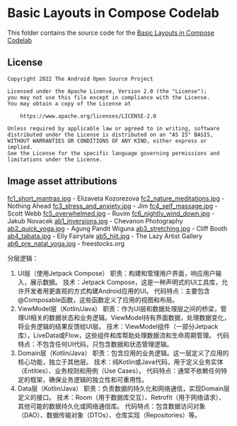 # Basic Layouts in Compose Codelab

This folder contains the source code for
the [Basic Layouts in Compose Codelab](https://developer.android.com/codelabs/jetpack-compose-layouts)

## License

```
Copyright 2022 The Android Open Source Project

Licensed under the Apache License, Version 2.0 (the "License");
you may not use this file except in compliance with the License.
You may obtain a copy of the License at

    https://www.apache.org/licenses/LICENSE-2.0

Unless required by applicable law or agreed to in writing, software
distributed under the License is distributed on an "AS IS" BASIS,
WITHOUT WARRANTIES OR CONDITIONS OF ANY KIND, either express or implied.
See the License for the specific language governing permissions and
limitations under the License.
```

## Image asset attributions

[fc1_short_mantras.jpg](https://www.pexels.com/photo/body-of-water-view-1825206/) - Elizaveta Kozorezova
[fc2_nature_meditations.jpg](https://www.pexels.com/photo/photo-of-green-leaves-3571551/) - Nothing Ahead
[fc3_stress_and_anxiety.jpg](https://www.pexels.com/photo/aerial-view-of-body-of-water-1557238/) - Jim
[fc4_self_massage.jpg](https://www.pexels.com/photo/photography-of-stones-1029604/) - Scott Webb
[fc5_overwhelmed.jpg](https://www.pexels.com/photo/white-clouds-3560044/) - Ruvim
[fc6_nightly_wind_down.jpg](https://www.pexels.com/photo/time-lapse-photo-of-stars-on-night-924824/) - Jakub Novacek
[ab1_inversions.jpg](https://www.pexels.com/photo/low-angle-view-of-woman-relaxing-on-beach-against-blue-sky-317157/) - Chevanon Photography
[ab2_quick_yoga.jpg](https://www.pexels.com/photo/photo-of-woman-stretching-her-body-1812964/) - Agung Pandit Wiguna
[ab3_stretching.jpg](https://www.pexels.com/photo/photo-of-women-stretching-together-4056723/) - Cliff Booth
[ab4_tabata.jpg](https://www.pexels.com/photo/fashion-man-people-art-4662438/) - Elly Fairytale
[ab5_hiit.jpg](https://www.pexels.com/photo/man-wearing-white-pants-under-blue-sky-999309/) - The Lazy Artist Gallery
[ab6_pre_natal_yoga.jpg](https://www.pexels.com/photo/woman-doing-yoga-396133/) - freestocks.org


分层逻辑：

1. UI层（使用Jetpack Compose）
   职责：构建和管理用户界面，响应用户输入，展示数据。
   技术：Jetpack Compose，这是一种声明式的UI工具库，允许开发者用更直观的方式构建Android应用的UI。
   代码特点：主要包含@Composable函数，这些函数定义了应用的视图和布局。
2. ViewModel层（Kotlin/Java）
   职责：作为UI层和数据处理层之间的桥梁，管理UI相关的数据状态和业务逻辑。ViewModel持有界面数据，处理数据变化，将业务逻辑的结果反馈给UI层。
   技术：ViewModel组件（一部分Jetpack库），LiveData或Flow，这些组件和库帮助处理数据流和生命周期管理。
   代码特点：不包含任何UI代码，只包含数据和状态管理逻辑。
3. Domain层（Kotlin/Java）
   职责：包含应用的业务逻辑。这一层定义了应用的核心功能，独立于其他层。
   技术：纯Kotlin或Java代码，用于定义业务实体（Entities）、业务规则和用例（Use Cases）。
   代码特点：通常不依赖任何特定的框架，确保业务逻辑的独立性和可重用性。
4. Data层（Kotlin/Java）
   职责：负责数据的持久化和网络通信，实现Domain层定义的接口。
   技术：Room（用于数据库交互）、Retrofit（用于网络请求）、其他可能的数据持久化或网络通信库。
   代码特点：包含数据访问对象（DAO）、数据传输对象（DTOs）、仓库实现（Repositories）等。
